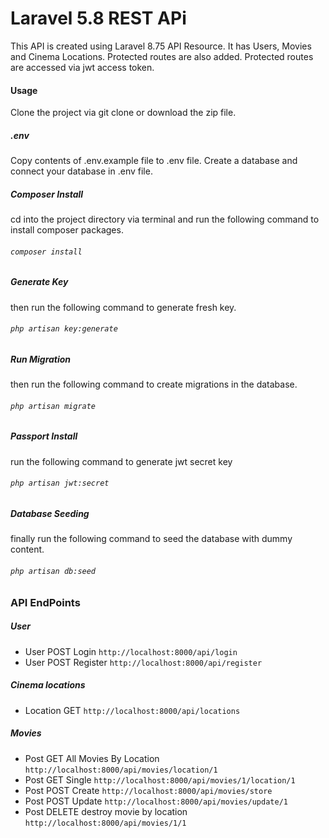 # Laravel 5.8 REST APi
This API is created using Laravel 8.75 API Resource. It has Users, Movies and Cinema Locations. Protected routes are also added. Protected routes are accessed via jwt access token.

#### Usage
Clone the project via git clone or download the zip file.

##### .env
Copy contents of .env.example file to .env file. Create a database and connect your database in .env file.
##### Composer Install
cd into the project directory via terminal and run the following  command to install composer packages.
###### `composer install`
##### Generate Key
then run the following command to generate fresh key.
###### `php artisan key:generate`
##### Run Migration
then run the following command to create migrations in the database.
###### `php artisan migrate`
##### Passport Install
run the following command to generate jwt secret key
###### `php artisan jwt:secret`
##### Database Seeding
finally run the following command to seed the database with dummy content.
###### `php artisan db:seed`

### API EndPoints
##### User
* User POST Login `http://localhost:8000/api/login`
* User POST Register `http://localhost:8000/api/register`

##### Cinema locations
* Location GET `http://localhost:8000/api/locations`

##### Movies
* Post GET All Movies By Location `http://localhost:8000/api/movies/location/1`
* Post GET Single `http://localhost:8000/api/movies/1/location/1`
* Post POST Create `http://localhost:8000/api/movies/store`
* Post POST Update `http://localhost:8000/api/movies/update/1`
* Post DELETE destroy movie by location `http://localhost:8000/api/movies/1/1`

